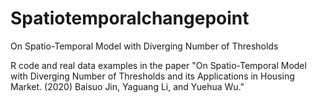 # Spatiotemporalchangepoint
On Spatio-Temporal Model with Diverging Number of Thresholds

R code and real data examples in the paper "On Spatio-Temporal Model with Diverging Number of Thresholds and its Applications in Housing Market. (2020) Baisuo Jin, Yaguang Li, and Yuehua Wu."
